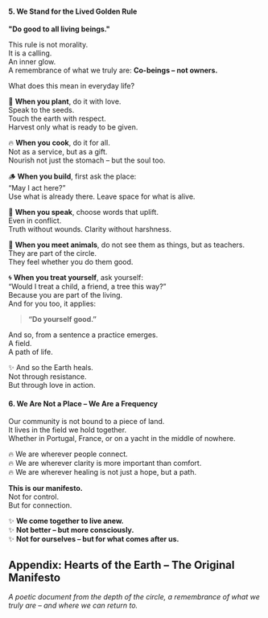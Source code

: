#### 5. We Stand for the Lived Golden Rule

**"Do good to all living beings."**

This rule is not morality.  
It is a calling.  
An inner glow.  
A remembrance of what we truly are:  **Co-beings – not owners.**

What does this mean in everyday life?

🌱 **When you plant**, do it with love.  
Speak to the seeds.  
Touch the earth with respect.  
Harvest only what is ready to be given.

🔥 **When you cook**, do it for all.  
Not as a service, but as a gift.  
Nourish not just the stomach – but the soul too.

🪵 **When you build**, first ask the place:  
“May I act here?”  
Use what is already there. Leave space for what is alive.

🧘 **When you speak**, choose words that uplift.  
Even in conflict.  
Truth without wounds. Clarity without harshness.

🐾 **When you meet animals**, do not see them as things, but as teachers.  
They are part of the circle.  
They feel whether you do them good.

🌀 **When you treat yourself**, ask yourself:  
“Would I treat a child, a friend, a tree this way?”  
Because you are part of the living.  
And for you too, it applies:  
> **“Do yourself good.”**

And so, from a sentence a practice emerges.  
A field.  
A path of life.

✨ And so the Earth heals.  
Not through resistance.  
But through love in action.

#### 6. We Are Not a Place – We Are a Frequency

Our community is not bound to a piece of land.  
It lives in the field we hold together.  
Whether in Portugal, France, or on a yacht in the middle of nowhere.

🔥 We are wherever people connect.  
🔥 We are wherever clarity is more important than comfort.  
🔥 We are wherever healing is not just a hope, but a path.

**This is our manifesto.**  
Not for control.  
But for connection.  

✨ **We come together to live anew.**  
✨ **Not better – but more consciously.**  
✨ **Not for ourselves – but for what comes after us.**

## Appendix: Hearts of the Earth – The Original Manifesto

*A poetic document from the depth of the circle, a remembrance of what we truly are – and where we can return to.*  